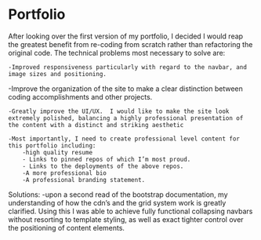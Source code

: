 # Portfolio



After looking over the first version of my portfolio, I decided I would reap the greatest benefit from re-coding from scratch rather than refactoring the original code.  The technical problems most necessary to solve are:

	-Improved responsiveness particularly with regard to the navbar, and image sizes and positioning. 

	
-Improve the organization of the site to make a clear distinction between coding accomplishments and other projects.

	-Greatly improve the UI/UX.  I would like to make the site look extremely polished, balancing a highly professional presentation of the content with a distinct and striking aesthetic 

	-Most importantly, I need to create professional level content for this portfolio including:
		-high quality resume
		- Links to pinned repos of which I’m most proud.
		- Links to the deployments of the above repos.
		-A more professional bio
		-A professional branding statement.





Solutions:
	-upon a second read of the bootstrap documentation, my understanding of how the cdn’s and the grid system work is greatly clarified.  Using this I was able to achieve fully functional collapsing navbars without resorting to template styling, as well as exact tighter control over the positioning of content elements.  

